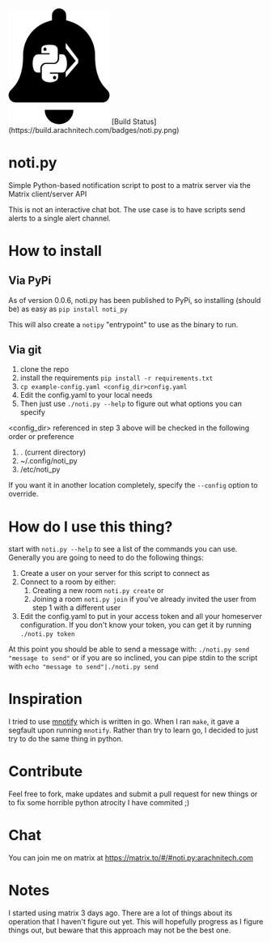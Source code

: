 <img src="https://raw.githubusercontent.com/kellya/notipy/master/images/notipy.svg" width="200">
[Build Status](https://build.arachnitech.com/badges/noti.py.png)

# noti.py
Simple Python-based notification script to post to a matrix server via the Matrix client/server API

This is not an interactive chat bot.  The use case is to have scripts send alerts to a single alert channel.

# How to install
## Via PyPi
As of version 0.0.6, noti.py has been published to PyPi, so installing (should
be) as easy as
`pip install noti_py`

This will also create a `notipy` "entrypoint" to use as the binary to run.

## Via git
1.  clone the repo
2.  install the requirements `pip install -r requirements.txt`
3.  `cp example-config.yaml <config_dir>config.yaml`
4.  Edit the config.yaml to your local needs
5.  Then just use `./noti.py --help` to figure out what options you can specify

<config_dir> referenced in step 3 above will be checked in the following order
or preference
1. . (current directory)
2. ~/.config/noti_py
3. /etc/noti_py

If you want it in another location completely, specify the `--config` option to
override.

# How do I use this thing?
start with `noti.py --help` to see a list of the commands you can use.  Generally you are going to need to do the following things:

1. Create a user on your server for this script to connect as
2. Connect to a room by either:
    1. Creating a new room `noti.py create`
    or
    2. Joining a room `noti.py join` if you've already invited the user from step 1 with a different user
3.  Edit the config.yaml to put in your access token and all your homeserver configuration.  If you don't know your token, you can get it by running `./noti.py token`

At this point you should be able to send a message with: `./noti.py send "message to send"` or if you are so inclined, you can pipe stdin to the script with `echo "message to send"|./noti.py send`
# Inspiration
I tried to use [mnotify](https://matrix.org/docs/projects/client/mnotify) which is written in go.  When I ran `make`, it gave a segfault upon running `mnotify`.  Rather than try to learn go, I decided to just try to do the same thing in python.

# Contribute
Feel free to fork, make updates and submit a pull request for new things or to fix some horrible python atrocity I have commited ;)

# Chat
You can join me on matrix at https://matrix.to/#/#noti.py:arachnitech.com

# Notes
I started using matrix 3 days ago.  There are a lot of things about its operation that I haven't figure out yet.  This will hopefully progress as I figure things out, but beware that this approach may not be the best one.
